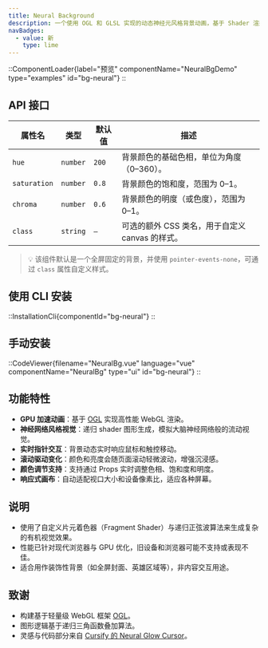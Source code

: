 ```yaml
---
title: Neural Background
description: 一个使用 OGL 和 GLSL 实现的动态神经元风格背景动画，基于 Shader 渲染。
navBadges:
  - value: 新
    type: lime
---
```


::ComponentLoader{label="预览" componentName="NeuralBgDemo" type="examples" id="bg-neural"}
::

## API 接口

| 属性名       | 类型     | 默认值 | 描述                                            |
| ------------ | -------- | ------ | ----------------------------------------------- |
| `hue`        | `number` | `200`  | 背景颜色的基础色相，单位为角度（0–360）。       |
| `saturation` | `number` | `0.8`  | 背景颜色的饱和度，范围为 0–1。                  |
| `chroma`     | `number` | `0.6`  | 背景颜色的明度（或色度），范围为 0–1。          |
| `class`      | `string` | `—`    | 可选的额外 CSS 类名，用于自定义 canvas 的样式。 |

> 💡 该组件默认是一个全屏固定的背景，并使用 `pointer-events-none`，可通过 `class` 属性自定义样式。

## 使用 CLI 安装

::InstallationCli{componentId="bg-neural"}
::

## 手动安装

::CodeViewer{filename="NeuralBg.vue" language="vue" componentName="NeuralBg" type="ui" id="bg-neural"}
::

## 功能特性

- **GPU 加速动画**：基于 [OGL](https://github.com/oframe/ogl) 实现高性能 WebGL 渲染。
- **神经网络风格视觉**：递归 shader 图形生成，模拟大脑神经网络般的流动视觉。
- **实时指针交互**：背景动态实时响应鼠标和触控移动。
- **滚动驱动变化**：颜色和亮度会随页面滚动轻微波动，增强沉浸感。
- **颜色调节支持**：支持通过 Props 实时调整色相、饱和度和明度。
- **响应式画布**：自动适配视口大小和设备像素比，适应各种屏幕。

## 说明

- 使用了自定义片元着色器（Fragment Shader）与递归正弦波算法来生成复杂的有机视觉效果。
- 性能已针对现代浏览器与 GPU 优化，旧设备和浏览器可能不支持或表现不佳。
- 适合用作装饰性背景（如全屏封面、英雄区域等），非内容交互用途。

## 致谢

- 构建基于轻量级 WebGL 框架 [OGL](https://github.com/oframe/ogl)。
- 图形逻辑基于递归三角函数叠加算法。
- 灵感与代码部分来自 [Cursify 的 Neural Glow Cursor](https://cursify.vercel.app/components/neural-glow)。
